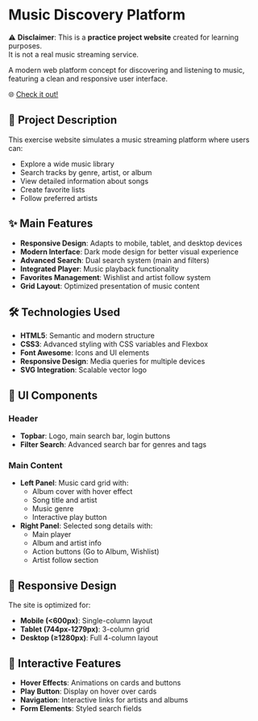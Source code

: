 # Music Discovery Platform

⚠️ **Disclaimer**: This is a **practice project website** created for learning purposes.  
It is not a real music streaming service.

A modern web platform concept for discovering and listening to music, featuring a clean and responsive user interface.

🌐 [Check it out!](https://michecosa.github.io/html-css-bandcamp/)  


## 🎵 Project Description

This exercise website simulates a music streaming platform where users can:
- Explore a wide music library
- Search tracks by genre, artist, or album
- View detailed information about songs
- Create favorite lists
- Follow preferred artists

## ✨ Main Features

- **Responsive Design**: Adapts to mobile, tablet, and desktop devices
- **Modern Interface**: Dark mode design for better visual experience
- **Advanced Search**: Dual search system (main and filters)
- **Integrated Player**: Music playback functionality
- **Favorites Management**: Wishlist and artist follow system
- **Grid Layout**: Optimized presentation of music content

## 🛠 Technologies Used

- **HTML5**: Semantic and modern structure
- **CSS3**: Advanced styling with CSS variables and Flexbox
- **Font Awesome**: Icons and UI elements
- **Responsive Design**: Media queries for multiple devices
- **SVG Integration**: Scalable vector logo


## 🎨 UI Components

### Header
- **Topbar**: Logo, main search bar, login buttons
- **Filter Search**: Advanced search bar for genres and tags

### Main Content
- **Left Panel**: Music card grid with:
  - Album cover with hover effect
  - Song title and artist
  - Music genre
  - Interactive play button
- **Right Panel**: Selected song details with:
  - Main player
  - Album and artist info
  - Action buttons (Go to Album, Wishlist)
  - Artist follow section

## 📱 Responsive Design

The site is optimized for:

- **Mobile (<600px)**: Single-column layout
- **Tablet (744px-1279px)**: 3-column grid
- **Desktop (≥1280px)**: Full 4-column layout

## 🎯 Interactive Features

- **Hover Effects**: Animations on cards and buttons
- **Play Button**: Display on hover over cards
- **Navigation**: Interactive links for artists and albums
- **Form Elements**: Styled search fields
